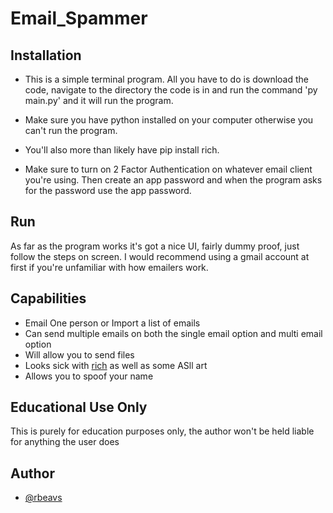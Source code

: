 # Email_Spammer

## Installation

- This is a simple terminal program. All you have to do is download the code, 
  navigate to the directory the code is in and run the command 'py main.py'
  and it will run the program.

- Make sure you have python installed on your computer otherwise you can't run the program.

- You'll also more than likely have pip install rich.

- Make sure to turn on 2 Factor Authentication on whatever email client you're using. 
  Then create an app password and when the program asks for the password use the app password.

## Run
As far as the program works it's got a nice UI, fairly dummy proof, just follow the steps on screen.
I would recommend using a gmail account at first if you're unfamiliar with how emailers work.


## Capabilities

- Email One person or Import a list of emails
- Can send multiple emails on both the single email option and multi email option
- Will allow you to send files
- Looks sick with [rich](https://github.com/Textualize/rich) as well as some ASll art
- Allows you to spoof your name


## Educational Use Only

This is purely for education purposes only, the author
won't be held liable for anything the user does

## Author

- [@rbeavs](https://www.github.com/rbeavs)
